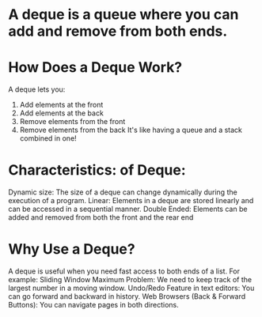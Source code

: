 # A deque is a queue where you can add and remove from both ends.
# How Does a Deque Work?
A deque lets you:
  1. Add elements at the front
  2. Add elements at the back
  3. Remove elements from the front
  4. Remove elements from the back
It's like having a queue and a stack combined in one!
# Characteristics: of Deque:
Dynamic size: The size of a deque can change dynamically during the execution of a program.
Linear: Elements in a deque are stored linearly and can be accessed in a sequential manner.
Double Ended: Elements can be added and removed from both the front and the rear end
# Why Use a Deque?
A deque is useful when you need fast access to both ends of a list.
For example:
  Sliding Window Maximum Problem: We need to keep track of the largest number in a moving window.
  Undo/Redo Feature in text editors: You can go forward and backward in history.
  Web Browsers (Back & Forward Buttons): You can navigate pages in both directions.
